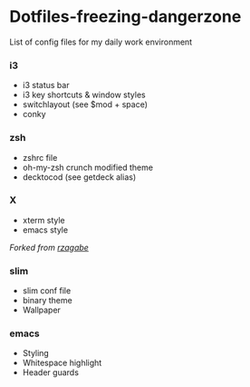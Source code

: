 Dotfiles-freezing-dangerzone
============================

List of config files for my daily work environment

### i3

* i3 status bar
* i3 key shortcuts & window styles
* switchlayout (see $mod + space)
* conky

### zsh

* zshrc file
* oh-my-zsh crunch modified theme
* decktocod (see getdeck alias)

### X

* xterm style
* emacs style

_Forked from [rzagabe](https://github.com/rzagabe)_

### slim

* slim conf file
* binary theme
* Wallpaper

### emacs

* Styling
* Whitespace highlight
* Header guards
